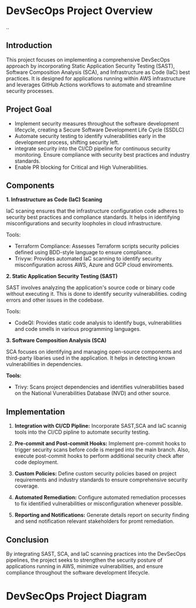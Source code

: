 # DevSecOps Project Overview
..
## Introduction

This project focuses on implementing a comprehensive DevSecOps approach by incorporating Static Application Security Testing (SAST), Software Composition Analysis (SCA), and Infrastructure as Code (IaC) best practices. It is designed for applications running within AWS infrastructure and leverages GitHub Actions workflows to automate and streamline security processes.

## Project Goal

- Implement security measures throughout the software development lifecycle, creating a Secure Software Development Life Cycle (SSDLC)
- Automate security testing to identify vulnerabilities early in the development process, shifting security left.
- integrate security into the CI/CD pipeline for continuous security monitoring.
Ensure compliance with security best practices and industry standards.
- Enable PR blocking for Critical and High Vulnerabilities.

## Components

**1. Infrastructure as Code (IaC) Scaning**

IaC scaning ensures that the infrastructure configuration code adheres to security best practices and compliance standards. It helps in identifying misconfigurations and security loopholes in cloud infrastructure.

Tools:

- Terraform Compliance: Assesses Terraform scripts security policies defined using BDD-style language to ensure compliance.
- Trivyw: Provides automated IaC scanning to identify security misconfiguration across AWS, Azure and GCP cloud enviroments.

**2. Static Application Security Testing (SAST)**

SAST involves analyzing the application's source code or binary code without executing it. This is done to identify security vulnerabilities. coding errors and other issues in the codebase.

Tools:

- CodeQI: Provides static code analysis to identify bugs, vulnerabilities and code smells in various programming languages.

**3. Software Composition Analysis (SCA)**

SCA focuses on identifying and managing open-source components and third-party libaries used in the application.
It helps in detecting known vulnerabilities in dependencies.

**Tools:**

- Trivy: Scans project dependencies and identifies vulnerabilities based on the National Vunerabilities Database (NVD) and other source.

## Implementation

1. **Integration with CI/CD Pipline:** Incorporate SAST,SCA and IaC scannig tools into the CI/CD pipline to automate security testing.

2. **Pre-commit and Post-commit Hooks:** Implement pre-commit hooks to trigger security scans before code is merged into the main branch. Also, execute post-commit hooks to perform additional security check after code deployment.

3. **Custom Policies:** Define custom security policies based on project requirements and industry standards to ensure comprehensive security coverage.

4. **Automated Remediation:** Configure automated remediation processes to fix identified vulnerabilities or misconfiguration whenever possible.

5. **Reporting and Notifications:** Generate details report on security finding and send notification relevant stakeholders for promt remediation.

## Conclusion ##

By integrating SAST, SCA, and IaC scanning practices into the DevSecOps pipelines, the project seeks to strengthen the security posture of applications running in AWS, minimize vulnerabilities, and ensure compliance throughout the software development lifecycle.

# DevSecOps Project Diagram 

